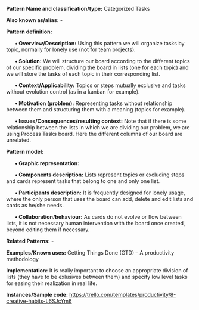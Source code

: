 **Pattern Name and classification/type:** Categorized Tasks

**Also known as/alias:** - 

**Pattern definition:**

&nbsp;&nbsp;&nbsp;&nbsp;&nbsp;&nbsp;**•	Overview/Description:** Using this pattern we will organize tasks by topic, normally for lonely use (not for team projects).

&nbsp;&nbsp;&nbsp;&nbsp;&nbsp;&nbsp;**•	Solution:** We will structure our board according to the different topics of our specific problem, dividing the board in lists (one for each topic) and we will store the tasks of each topic in their corresponding list.

&nbsp;&nbsp;&nbsp;&nbsp;&nbsp;&nbsp;**•	Context/Applicability:** Topics or steps mutually exclusive and tasks without evolution control (as in a kanban for example).

&nbsp;&nbsp;&nbsp;&nbsp;&nbsp;&nbsp;**•	Motivation (problem):** Representing tasks without relationship between them and structuring them with a meaning (topics for example).

&nbsp;&nbsp;&nbsp;&nbsp;&nbsp;&nbsp;**•	Issues/Consequences/resulting context:** Note that if there is some relationship between the lists in which we are dividing our problem, we are using Process Tasks board. Here the different columns of our board are unrelated. 

**Pattern model:**

&nbsp;&nbsp;&nbsp;&nbsp;&nbsp;&nbsp;**•	Graphic representation:** 



&nbsp;&nbsp;&nbsp;&nbsp;&nbsp;&nbsp;**•	Components description:** Lists represent topics or excluding steps and cards represent tasks that belong to one and only one list.

&nbsp;&nbsp;&nbsp;&nbsp;&nbsp;&nbsp;**•	Participants description:** It is frequently designed for lonely usage, where the only person that uses the board can add, delete and edit lists and cards as he/she needs. 

&nbsp;&nbsp;&nbsp;&nbsp;&nbsp;&nbsp;**•	Collaboration/behaviour:** As cards do not evolve or flow between lists, it is not necessary human intervention with the board once created, beyond editing them if necessary.

**Related Patterns:** -

**Examples/Known uses:** Getting Things Done (GTD) – A productivity methodology

**Implementation:** It is really important to choose an appropriate division of lists (they have to be exlusives between them) and specify low level tasks for easing their realization in real life.

**Instances/Sample code:** https://trello.com/templates/productivity/8-creative-habits-L6SJcYm6
